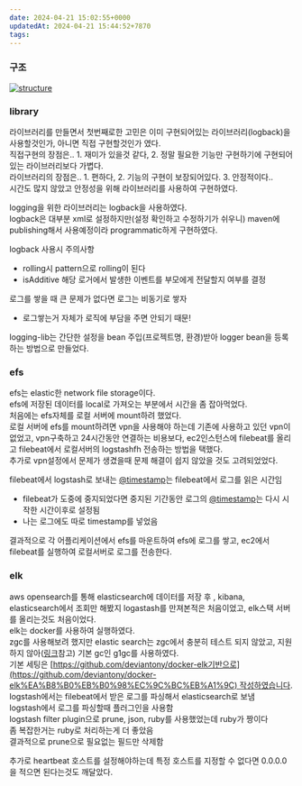 ```yaml
---
date: 2024-04-21 15:02:55+0000
updatedAt: 2024-04-21 15:44:52+7870
tags: 
---
```

### 구조

[![structure](https://user-images.githubusercontent.com/58648988/259431652-79424eda-d632-47e7-9f1e-a981c288b49f.png)](https://user-images.githubusercontent.com/58648988/259431652-79424eda-d632-47e7-9f1e-a981c288b49f.png)

### library

라이브러리를 만들면서 첫번째로한 고민은 이미 구현되어있는 라이브러리(logback)을 사용할것인가, 아니면 직접 구현할것인가 였다.  
직접구현의 장점은.. 1. 재미가 있을것 같다, 2. 정말 필요한 기능만 구현하기에 구현되어있는 라이브러리보다 가볍다.  
라이브러리의 장점은.. 1. 편하다, 2. 기능의 구현이 보장되어있다. 3. 안정적이다..  
시간도 많지 않았고 안정성을 위해 라이브러리를 사용하여 구현하였다.

logging을 위한 라이브러리는 logback을 사용하였다.  
logback은 대부분 xml로 설정하지만(설정 확인하고 수정하기가 쉬우니) maven에 publishing해서 사용예정이라 programmatic하게 구현하였다.

logback 사용시 주의사항

- rolling시 pattern으로 rolling이 된다
- isAdditive 해당 로거에서 발생한 이벤트를 부모에게 전달할지 여부를 결정

로그를 쌓을 때 큰 문제가 없다면 로그는 비동기로 쌓자

- 로그쌓는거 자체가 로직에 부담을 주면 안되기 때문!

logging-lib는 간단한 설정을 bean 주입(프로젝트명, 환경)받아 logger bean을 등록하는 방법으로 만들었다.

### efs

efs는 elastic한 network file storage이다.  
efs에 저장된 데이터를 local로 가져오는 부분에서 시간을 좀 잡아먹었다.  
처음에는 efs자체를 로컬 서버에 mount하려 했었다.  
로컬 서버에 efs를 mount하려면 vpn을 사용해야 하는데 기존에 사용하고 있던 vpn이 없었고, vpn구축하고 24시간동안 연결하는 비용보다, ec2인스턴스에 filebeat를 올리고 filebeat에서 로컬서버의 logstashfh 전송하는 방법을 택했다.  
추가로 vpn설정에서 문제가 생겼을때 문제 해결이 쉽지 않았을 것도 고려되었었다.

filebeat에서 logstash로 보내는 [@timestamp](https://github.com/timestamp)는 filebeat에서 로그를 읽은 시간임

- filebeat가 도중에 중지되었다면 중지된 기간동안 로그의 [@timestamp](https://github.com/timestamp)는 다시 시작한 시간이후로 설정됨
- 나는 로그에도 따로 timestamp를 넣었음

결과적으로 각 어플리케이션에서 efs를 마운트하여 efs에 로그를 쌓고, ec2에서 filebeat를 실행하여 로컬서버로 로그를 전송한다.

### elk

aws opensearch를 통해 elasticsearch에 데이터를 저장 후 , kibana, elasticsearch에서 조회만 해봤지 logastash를 만져본적은 처음이었고, elk스택 서버를 올리는것도 처음이었다.  
elk는 docker를 사용하여 실행하였다.  
zgc를 사용해보려 했지만 elastic search는 zgc에서 충분히 테스트 되지 않았고, 지원하지 않아([링크](https://github.com/elastic/elasticsearch/issues/58989)참고) 기본 gc인 g1gc를 사용하였다.  
기본 세팅은 [https://github.com/deviantony/docker-elk기반으로](https://github.com/deviantony/docker-elk%EA%B8%B0%EB%B0%98%EC%9C%BC%EB%A1%9C) 작성하였습니다.  
logstash에서는 filebeat에서 받은 로그를 파싱해서 elasticsearch로 보냄  
logstash에서 로그를 파싱할때 플러그인을 사용함  
logstash filter plugin으로 prune, json, ruby를 사용했었는데 ruby가 짱이다  
좀 복잡한거는 ruby로 처리하는게 더 좋았음  
결과적으로 prune으로 필요없는 필드만 삭제함

추가로 heartbeat 호스트를 설정해야하는데 특정 호스트를 지정할 수 없다면 0.0.0.0을 적으면 된다는것도 깨달았다.